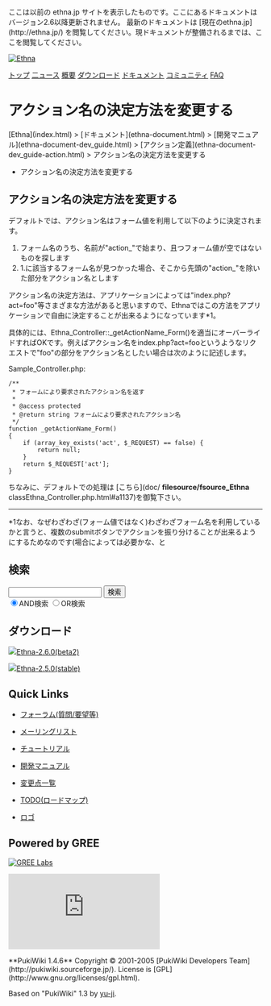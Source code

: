 <title>
アクション名の決定方法を変更する - Ethna - PHPウェブアプリケーションフレームワーク</title>
 <link rel="stylesheet" href="skin/ethna/ethna.css" title="ethna" type="text/css" charset="utf-8">

 <link rel="alternate" type="application/rss+xml" title="RSS" href="cmd=rss.html">

 <script type="text/javascript" src="skin/trackback.js"></script>

</head>
ここは以前の ethna.jp サイトを表示したものです。ここにあるドキュメントはバージョン2.6以降更新されません。  
最新のドキュメントは [現在のethna.jp](http://ethna.jp/) を閲覧してください。現ドキュメントが整備されるまでは、ここを閲覧してください。

<!-- ??BEGIN id:wrapper --><!-- ?? Navigator ?? ======================================================= -->

[![Ethna](image/navlogo.gif)](/)

[トップ](ethna.html "ethna (11d)") [二ュース](ethna-news.html "ethna-news (11d)") [概要](ethna-about.html "ethna-about (11d)") [ダウンロード](ethna-download.html "ethna-download (25d)") [ドキュメント](ethna-document.html "ethna-document (884d)") [コミュニティ](ethna-community.html "ethna-community (619d)") [FAQ](ethna-document-faq.html "ethna-document-faq (1240d)")

<!-- ?? Header ?? ========================================================== -->

# アクション名の決定方法を変更する 

<!-- ?? Content ?? ========================================================= -->
<!-- ??BEGIN id:main -->
<!-- ??BEGIN id:wrap_content -->
<!-- ??BEGIN id:content -->
<!-- ??BEGIN id:page_navigator -->
<!-- ??END id:PageNavigator -->
<!-- ??BEGIN id:body --> [Ethna](index.html) > [ドキュメント](ethna-document.html) > [開発マニュアル](ethna-document-dev_guide.html) > [アクション定義](ethna-document-dev_guide-action.html) > アクション名の決定方法を変更する 

- アクション名の決定方法を変更する 

## アクション名の決定方法を変更する [](ethna-document-dev_guide-action-formname.html#eaffceac "eaffceac")

デフォルトでは、アクション名はフォーム値を利用して以下のように決定されます。

1. フォーム名のうち、名前が"action\_"で始まり、且つフォーム値が空ではないものを探します
2. 1.に該当するフォーム名が見つかった場合、そこから先頭の"action\_"を除いた部分をアクション名とします

アクション名の決定方法は、アプリケーションによっては"index.php?act=foo"等さまざまな方法があると思いますので、Ethnaではこの方法をアプリケーションで自由に決定することが出来るようになっています\*1。

具体的には、Ethna\_Controller::\_getActionName\_Form()を適当にオーバーライドすればOKです。例えばアクション名をindex.php?act=fooというようなリクエストで"foo"の部分をアクション名としたい場合は次のように記述します。

Sample\_Controller.php:

    /**
     * フォームにより要求されたアクション名を返す
     *
     * @access protected
     * @return string フォームにより要求されたアクション名
     */
    function _getActionName_Form()
    {
        if (array_key_exists('act', $_REQUEST) == false) {
            return null;
        }
        return $_REQUEST['act'];
    }

ちなみに、デフォルトでの処理は [こちら](doc/ __filesource/fsource_Ethna__ classEthna_Controller.php.html#a1137)を御覧下さい。

<!-- ??END id:body -->
<!-- ??BEGIN id:summary --><!-- ??BEGIN id:note -->

* * *
\*1なお、なぜわざわざ(フォーム値ではなく)わざわざフォーム名を利用しているかと言うと、複数のsubmitボタンでアクションを振り分けることが出来るようにするためなのです(場合によっては必要かな、と  

<!-- ??END id:note -->
<!-- ??BEGIN id:trackback -->
<!-- ?? END id:trackback --><!-- ?? END id:attach -->
<!-- ?? END id:summary -->
<!-- ??END id:content -->
<!-- ?? END id:wrap_content --><!-- ??sidebar?? ========================================================== -->
<!-- ??BEGIN id:wrap_sidebar -->

<!-- ??BEGIN id:search_form -->

## 検索

<form action="http://ethna.jp/index.php?cmd=search" method="post">
            <input type="hidden" name="encode_hint" value="??">
            <input type="text" name="word" value="" size="20">
            <input type="submit" value="検索"><br>
            <input type="radio" name="type" value="AND" checked id="and_search"><label for="and_search">AND検索</label>
            <input type="radio" name="type" value="OR" id="or_search"><label for="or_search">OR検索</label>
    </form>

<!-- END id:search_form -->
<!-- ??BEGIN id:download_link -->

## ダウンロード

[![](image/minilogo.gif)Ethna-2.6.0(beta2)](ethna-download.html)

[![](image/minilogo.gif)Ethna-2.5.0(stable)](ethna-download.html)

<!-- END id:download_link -->
<!-- ??BEGIN id:download_link -->

## Quick Links

- [フォーラム(質問/要望等)](ethna-community-forum.html)
- [メーリングリスト](http://ml.ethna.jp/mailman/listinfo/users)

- [チュートリアル](ethna-document-tutorial.html)
- [開発マニュアル](ethna-document-dev_guide.html)
- [変更点一覧](ethna-document-changes.html)

- [TODO(ロードマップ)](TODO.html)
- [ロゴ](ethna-logo.html)

<!-- END id:download_link -->
<!-- ??BEGIN id:search_form -->

## Powered by GREE

 [![GREE Labs](http://labs.gree.jp/image/greelabs_logo.gif)](http://labs.gree.jp/)

<!-- END id:search_form -->
 [![SourceForge.jp](http://sourceforge.jp/sflogo.php?group_id=1343)](http://sourceforge.jp/)

<!-- ??END id:sidebar -->
<!-- ??END id:wrap_sidebar -->
<!-- ??END id:main --><!-- ?? Footer ?? ========================================================== -->
<!-- ??BEGIN id:footer -->
<!-- ??BEGIN id:copyright --> **PukiWiki 1.4.6** Copyright © 2001-2005 [PukiWiki Developers Team](http://pukiwiki.sourceforge.jp/). License is [GPL](http://www.gnu.org/licenses/gpl.html).  
 Based on "PukiWiki" 1.3 by [yu-ji](http://factage.com/yu-ji/).
<!-- ??END id:copyright -->
<!-- ??END id:footer --><!-- ?? END ?? ============================================================= -->
<!-- ??END id:wrapper -->

